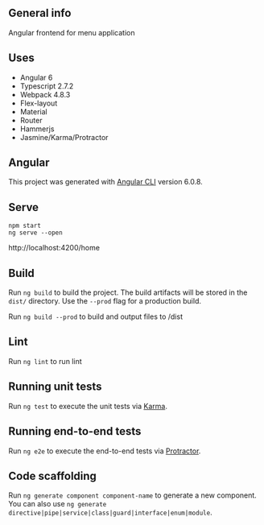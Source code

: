 ## General info
Angular frontend for menu application

## Uses
* Angular                           6
* Typescript                        2.7.2
* Webpack                           4.8.3
* Flex-layout
* Material
* Router
* Hammerjs
* Jasmine/Karma/Protractor

## Angular

This project was generated with [Angular CLI](https://github.com/angular/angular-cli) version 6.0.8.

## Serve

```console
npm start
ng serve --open
```
    			
http://localhost:4200/home

## Build

Run `ng build` to build the project. The build artifacts will be stored in the `dist/` directory. Use the `--prod` flag for a production build.

Run `ng build --prod` to build and output files to /dist

## Lint
Run `ng lint` to run lint

## Running unit tests

Run `ng test` to execute the unit tests via [Karma](https://karma-runner.github.io).

## Running end-to-end tests

Run `ng e2e` to execute the end-to-end tests via [Protractor](http://www.protractortest.org/).

## Code scaffolding

Run `ng generate component component-name` to generate a new component. You can also use `ng generate directive|pipe|service|class|guard|interface|enum|module`.